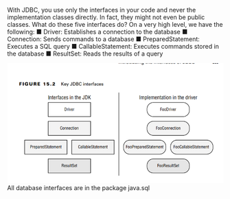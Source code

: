 With JDBC, you use only the interfaces in your code and never the implementation classes directly. In fact, they might
not even be public classes.
What do these five interfaces do? On a very high level, we have the following:
■ Driver: Establishes a connection to the database
■ Connection: Sends commands to a database
■ PreparedStatement: Executes a SQL query
■ CallableStatement: Executes commands stored in the database
■ ResultSet: Reads the results of a query

![img_4.png](img_4.png)
All database interfaces are in the package java.sql
